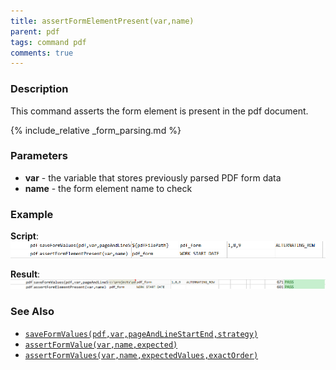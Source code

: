 ```yaml
---
title: assertFormElementPresent(var,name)
parent: pdf
tags: command pdf
comments: true
---
```



### Description
This command asserts the form element is present in the pdf document.   

{% include_relative _form_parsing.md %}


### Parameters
- **var** \- the variable that stores previously parsed PDF form data
- **name** \- the form element name to check


### Example
**Script**:<br/>
![script](image/assertFormElementPresent_01.png)

**Result**:<br/>
![](image/assertFormElementPresent_02.png)


### See Also
- [`saveFormValues(pdf,var,pageAndLineStartEnd,strategy)`](saveFormValues(pdf,var,pageAndLineStartEnd,strategy))
- [`assertFormValue(var,name,expected)`](assertFormValue(var,name,expected))
- [`assertFormValues(var,name,expectedValues,exactOrder)`](assertFormValues(var,name,expectedValues,exactOrder))
